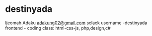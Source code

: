 # destinyada
Ijeomah Adaku
adakung02@gmail.com
sclack username -destinyada
frontend - coding
class: html-css-js, php,design,c#
